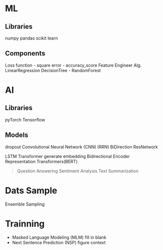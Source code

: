 # ML
## Libraries
numpy
pandas
scikit learn

## Components
Loss function
    - square error
    - accuracy_score
Feature Engineer
Alg.
    LinearRegression
    DecisionTree
        - RandomForest

# AI
## Libraries
pyTorch
Tensorflow


## Models
dropout
Convolutional Neural Network (CNN)
(RRN)
BiDirection
ResNetwork

LSTM
Transformer generate embedding
Bidirectional Encoder Representation Transformers(BERT)
> Question Answering
> Sentiment Analysis
> Text Summarization

# Dats Sample
Ensemble Sampling

# Trainning
- Masked Language Modeling (MLM) fill in blank
- Next Sentence Prediction (NSP) figure context